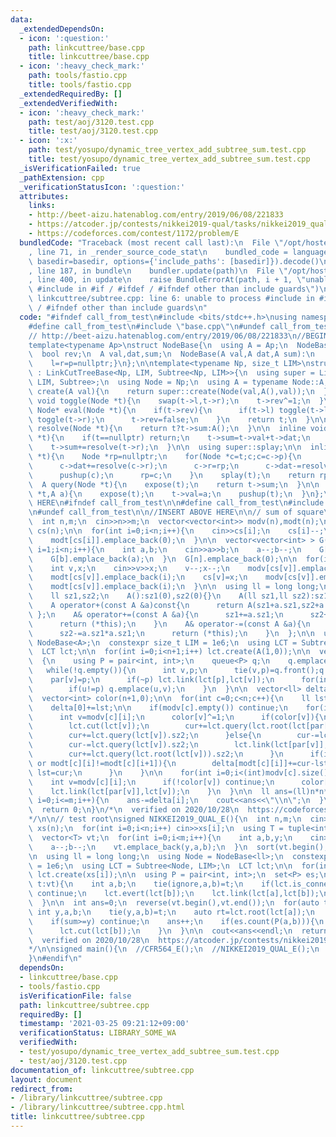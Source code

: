 ```yaml
---
data:
  _extendedDependsOn:
  - icon: ':question:'
    path: linkcuttree/base.cpp
    title: linkcuttree/base.cpp
  - icon: ':heavy_check_mark:'
    path: tools/fastio.cpp
    title: tools/fastio.cpp
  _extendedRequiredBy: []
  _extendedVerifiedWith:
  - icon: ':heavy_check_mark:'
    path: test/aoj/3120.test.cpp
    title: test/aoj/3120.test.cpp
  - icon: ':x:'
    path: test/yosupo/dynamic_tree_vertex_add_subtree_sum.test.cpp
    title: test/yosupo/dynamic_tree_vertex_add_subtree_sum.test.cpp
  _isVerificationFailed: true
  _pathExtension: cpp
  _verificationStatusIcon: ':question:'
  attributes:
    links:
    - http://beet-aizu.hatenablog.com/entry/2019/06/08/221833
    - https://atcoder.jp/contests/nikkei2019-qual/tasks/nikkei2019_qual_e
    - https://codeforces.com/contest/1172/problem/E
  bundledCode: "Traceback (most recent call last):\n  File \"/opt/hostedtoolcache/Python/3.9.2/x64/lib/python3.9/site-packages/onlinejudge_verify/documentation/build.py\"\
    , line 71, in _render_source_code_stat\n    bundled_code = language.bundle(stat.path,\
    \ basedir=basedir, options={'include_paths': [basedir]}).decode()\n  File \"/opt/hostedtoolcache/Python/3.9.2/x64/lib/python3.9/site-packages/onlinejudge_verify/languages/cplusplus.py\"\
    , line 187, in bundle\n    bundler.update(path)\n  File \"/opt/hostedtoolcache/Python/3.9.2/x64/lib/python3.9/site-packages/onlinejudge_verify/languages/cplusplus_bundle.py\"\
    , line 400, in update\n    raise BundleErrorAt(path, i + 1, \"unable to process\
    \ #include in #if / #ifdef / #ifndef other than include guards\")\nonlinejudge_verify.languages.cplusplus_bundle.BundleErrorAt:\
    \ linkcuttree/subtree.cpp: line 6: unable to process #include in #if / #ifdef\
    \ / #ifndef other than include guards\n"
  code: "#ifndef call_from_test\n#include <bits/stdc++.h>\nusing namespace std;\n\n\
    #define call_from_test\n#include \"base.cpp\"\n#undef call_from_test\n\n#endif\n\
    // http://beet-aizu.hatenablog.com/entry/2019/06/08/221833\n//BEGIN CUT HERE\n\
    template<typename Ap>\nstruct NodeBase{\n  using A = Ap;\n  NodeBase *l,*r,*p;\n\
    \  bool rev;\n  A val,dat,sum;\n  NodeBase(A val,A dat,A sum):\n    rev(0),val(val),dat(dat),sum(sum){\n\
    \    l=r=p=nullptr;}\n};\n\ntemplate<typename Np, size_t LIM>\nstruct Subtree\
    \ : LinkCutTreeBase<Np, LIM, Subtree<Np, LIM>>{\n  using super = LinkCutTreeBase<Np,\
    \ LIM, Subtree>;\n  using Node = Np;\n  using A = typename Node::A;\n\n  Node*\
    \ create(A val){\n    return super::create(Node(val,A(),val));\n  }\n\n  inline\
    \ void toggle(Node *t){\n    swap(t->l,t->r);\n    t->rev^=1;\n  }\n\n  inline\
    \ Node* eval(Node *t){\n    if(t->rev){\n      if(t->l) toggle(t->l);\n      if(t->r)\
    \ toggle(t->r);\n      t->rev=false;\n    }\n    return t;\n  }\n\n  inline A\
    \ resolve(Node *t){\n    return t?t->sum:A();\n  }\n\n  inline void pushup(Node\
    \ *t){\n    if(t==nullptr) return;\n    t->sum=t->val+t->dat;\n    t->sum+=resolve(t->l);\n\
    \    t->sum+=resolve(t->r);\n  }\n\n  using super::splay;\n\n  inline Node* expose(Node\
    \ *t){\n    Node *rp=nullptr;\n    for(Node *c=t;c;c=c->p){\n      splay(c);\n\
    \      c->dat+=resolve(c->r);\n      c->r=rp;\n      c->dat-=resolve(c->r);\n\
    \      pushup(c);\n      rp=c;\n    }\n    splay(t);\n    return rp;\n  }\n\n\
    \  A query(Node *t){\n    expose(t);\n    return t->sum;\n  }\n\n  void set_val(Node\
    \ *t,A a){\n    expose(t);\n    t->val=a;\n    pushup(t);\n  }\n};\n//END CUT\
    \ HERE\n#ifndef call_from_test\n\n#define call_from_test\n#include \"../tools/fastio.cpp\"\
    \n#undef call_from_test\n\n//INSERT ABOVE HERE\n\n// sum of square\nsigned CFR564_E(){\n\
    \  int n,m;\n  cin>>n>>m;\n  vector<vector<int>> modv(n),modt(n);\n  vector<int>\
    \ cs(n);\n\n  for(int i=0;i<n;i++){\n    cin>>cs[i];\n    cs[i]--;\n    modv[cs[i]].emplace_back(i);\n\
    \    modt[cs[i]].emplace_back(0);\n  }\n\n  vector<vector<int> > G(n+1);\n  for(int\
    \ i=1;i<n;i++){\n    int a,b;\n    cin>>a>>b;\n    a--;b--;\n    G[a].emplace_back(b);\n\
    \    G[b].emplace_back(a);\n  }\n  G[n].emplace_back(0);\n\n  for(int i=1;i<=m;i++){\n\
    \    int v,x;\n    cin>>v>>x;\n    v--;x--;\n    modv[cs[v]].emplace_back(v);\n\
    \    modt[cs[v]].emplace_back(i);\n    cs[v]=x;\n    modv[cs[v]].emplace_back(v);\n\
    \    modt[cs[v]].emplace_back(i);\n  }\n\n  using ll = long long;\n  struct A{\n\
    \    ll sz1,sz2;\n    A():sz1(0),sz2(0){}\n    A(ll sz1,ll sz2):sz1(sz1),sz2(sz2){}\n\
    \    A operator+(const A &a)const{\n      return A(sz1+a.sz1,sz2+a.sz2);\n   \
    \ };\n    A& operator+=(const A &a){\n      sz1+=a.sz1;\n      sz2+=a.sz1*a.sz1;\n\
    \      return (*this);\n    }\n    A& operator-=(const A &a){\n      sz1-=a.sz1;\n\
    \      sz2-=a.sz1*a.sz1;\n      return (*this);\n    }\n  };\n\n  using Node =\
    \ NodeBase<A>;\n  constexpr size_t LIM = 1e6;\n  using LCT = Subtree<Node, LIM>;\n\
    \  LCT lct;\n\n  for(int i=0;i<n+1;i++) lct.create(A(1,0));\n\n  vector<int> par(n+1,0);\n\
    \  {\n    using P = pair<int, int>;\n    queue<P> q;\n    q.emplace(n,-1);\n \
    \   while(!q.empty()){\n      int v,p;\n      tie(v,p)=q.front();q.pop();\n  \
    \    par[v]=p;\n      if(~p) lct.link(lct[p],lct[v]);\n      for(int u:G[v])\n\
    \        if(u!=p) q.emplace(u,v);\n    }\n  }\n\n  vector<ll> delta(m+1,0);\n\
    \  vector<int> color(n+1,0);\n\n  for(int c=0;c<n;c++){\n    ll lst=(ll)n*n,cur=(ll)n*n;\n\
    \    delta[0]+=lst;\n\n    if(modv[c].empty()) continue;\n    for(int i=0;i<(int)modv[c].size();i++){\n\
    \      int v=modv[c][i];\n      color[v]^=1;\n      if(color[v]){\n        cur-=lct.query(lct.root(lct[v])).sz2;\n\
    \        lct.cut(lct[v]);\n        cur+=lct.query(lct.root(lct[par[v]])).sz2;\n\
    \        cur+=lct.query(lct[v]).sz2;\n      }else{\n        cur-=lct.query(lct.root(lct[par[v]])).sz2;\n\
    \        cur-=lct.query(lct[v]).sz2;\n        lct.link(lct[par[v]],lct[v]);\n\
    \        cur+=lct.query(lct.root(lct[v])).sz2;\n      }\n      if(i+1==(int)modv[c].size()\
    \ or modt[c][i]!=modt[c][i+1]){\n        delta[modt[c][i]]+=cur-lst;\n       \
    \ lst=cur;\n      }\n    }\n\n    for(int i=0;i<(int)modv[c].size();i++){\n  \
    \    int v=modv[c][i];\n      if(!color[v]) continue;\n      color[v]^=1;\n  \
    \    lct.link(lct[par[v]],lct[v]);\n    }\n  }\n\n  ll ans=(ll)n*n*n;\n  for(int\
    \ i=0;i<=m;i++){\n    ans-=delta[i];\n    cout<<ans<<\"\\n\";\n  }\n  cout<<flush;\n\
    \  return 0;\n}\n/*\n  verified on 2020/10/28\n  https://codeforces.com/contest/1172/problem/E\n\
    */\n\n// test root\nsigned NIKKEI2019_QUAL_E(){\n  int n,m;\n  cin>>n>>m;\n  vector<int>\
    \ xs(n);\n  for(int i=0;i<n;i++) cin>>xs[i];\n  using T = tuple<int, int, int>;\n\
    \  vector<T> vt;\n  for(int i=0;i<m;i++){\n    int a,b,y;\n    cin>>a>>b>>y;\n\
    \    a--;b--;\n    vt.emplace_back(y,a,b);\n  }\n  sort(vt.begin(),vt.end());\n\
    \n  using ll = long long;\n  using Node = NodeBase<ll>;\n  constexpr size_t LIM\
    \ = 1e6;\n  using LCT = Subtree<Node, LIM>;\n  LCT lct;\n\n  for(int i=0;i<n;i++)\
    \ lct.create(xs[i]);\n\n  using P = pair<int, int>;\n  set<P> es;\n  for(auto\
    \ t:vt){\n    int a,b;\n    tie(ignore,a,b)=t;\n    if(lct.is_connected(lct[a],lct[b]))\
    \ continue;\n    lct.evert(lct[b]);\n    lct.link(lct[a],lct[b]);\n    es.emplace(a,b);\n\
    \  }\n\n  int ans=0;\n  reverse(vt.begin(),vt.end());\n  for(auto t:vt){\n   \
    \ int y,a,b;\n    tie(y,a,b)=t;\n    auto rt=lct.root(lct[a]);\n    ll sum=lct.query(rt);\n\
    \    if(sum>=y) continue;\n    ans++;\n    if(es.count(P(a,b))){\n      lct.evert(lct[a]);\n\
    \      lct.cut(lct[b]);\n    }\n  }\n\n  cout<<ans<<endl;\n  return 0;\n}\n/*\n\
    \  verified on 2020/10/28\n  https://atcoder.jp/contests/nikkei2019-qual/tasks/nikkei2019_qual_e\n\
    */\n\nsigned main(){\n  //CFR564_E();\n  //NIKKEI2019_QUAL_E();\n  return 0;\n\
    }\n#endif\n"
  dependsOn:
  - linkcuttree/base.cpp
  - tools/fastio.cpp
  isVerificationFile: false
  path: linkcuttree/subtree.cpp
  requiredBy: []
  timestamp: '2021-03-25 09:21:12+09:00'
  verificationStatus: LIBRARY_SOME_WA
  verifiedWith:
  - test/yosupo/dynamic_tree_vertex_add_subtree_sum.test.cpp
  - test/aoj/3120.test.cpp
documentation_of: linkcuttree/subtree.cpp
layout: document
redirect_from:
- /library/linkcuttree/subtree.cpp
- /library/linkcuttree/subtree.cpp.html
title: linkcuttree/subtree.cpp
---
```

